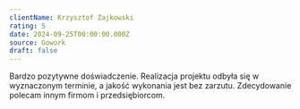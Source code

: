 ```yaml
---
clientName: Krzysztof Zajkowski
rating: 5
date: 2024-09-25T00:00:00.000Z
source: Gowork
draft: false
---
```


Bardzo pozytywne doświadczenie. Realizacja projektu odbyła się w wyznaczonym terminie, a jakość wykonania jest bez zarzutu. Zdecydowanie polecam innym firmom i przedsiębiorcom.
